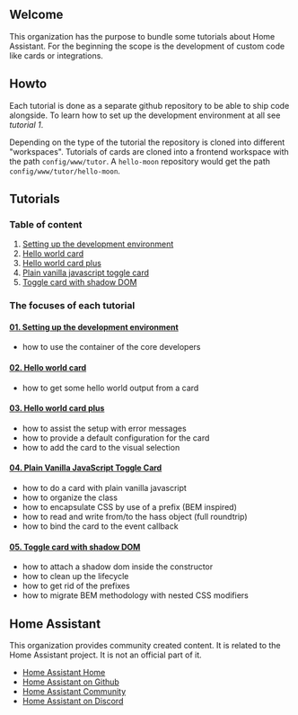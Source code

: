 ## Welcome

This organization has the purpose to bundle some tutorials about Home Assistant.
For the beginning the scope is the development of custom code like cards or
integrations.

## Howto

Each tutorial is done as a separate github repository to be able to ship code
alongside. To learn how to set up the development environment at all see
*tutorial 1*.

Depending on the type of the tutorial the repository is cloned into different
"workspaces". Tutorials of cards are cloned into a frontend workspace with the
path `config/www/tutor`. A `hello-moon` repository would get the path
`config/www/tutor/hello-moon`.

## Tutorials

### Table of content

01. [Setting up the development environment](https://github.com/home-assistant-tutorials/01.development-environment)
01. [Hello world card](https://github.com/home-assistant-tutorials/02.hello-world-card)
01. [Hello world card plus](https://github.com/home-assistant-tutorials/03.hello-world-card-plus)
01. [Plain vanilla javascript toggle card](https://github.com/home-assistant-tutorials/04.toggle-card-vanilla-js)
01. [Toggle card with shadow DOM](https://github.com/home-assistant-tutorials/05.toggle-card-with-shadow-dom)

### The focuses of each tutorial

#### [01. Setting up the development environment](https://github.com/home-assistant-tutorials/01.development-environment)

* how to use the container of the core developers

#### [02. Hello world card](https://github.com/home-assistant-tutorials/02.hello-world-card)

* how to get some hello world output from a card

#### [03. Hello world card plus](https://github.com/home-assistant-tutorials/03.hello-world-card-plus)

* how to assist the setup with error messages
* how to provide a default configuration for the card
* how to add the card to the visual selection

#### [04. Plain Vanilla JavaScript Toggle Card](https://github.com/home-assistant-tutorials/04.toggle-card-vanilla-js)

* how to do a card with plain vanilla javascript
* how to organize the class
* how to encapsulate CSS by use of a prefix (BEM inspired)
* how to read and write from/to the hass object (full roundtrip)
* how to bind the card to the event callback

#### [05. Toggle card with shadow DOM](https://github.com/home-assistant-tutorials/05.toggle-card-with-shadow-dom)

* how to attach a shadow dom inside the constructor
* how to clean up the lifecycle
* how to get rid of the prefixes
* how to migrate BEM methodology with nested CSS modifiers

## Home Assistant

This organization provides community created content. It is related to the Home
Assistant project. It is not an official part of it.

* [Home Assistant Home](https://www.home-assistant.io)
* [Home Assistant on Github](https://github.com/home-assistant)
* [Home Assistant Community](https://community.home-assistant.io)
* [Home Assistant on Discord](https://discord.com/channels/330944238910963714/332167321311510530)
